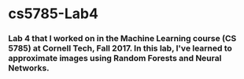 # cs5785-Lab4
### Lab 4 that I worked on in the Machine Learning course (CS 5785) at Cornell Tech, Fall 2017. In this lab, I've learned to approximate images using Random Forests and Neural Networks.
